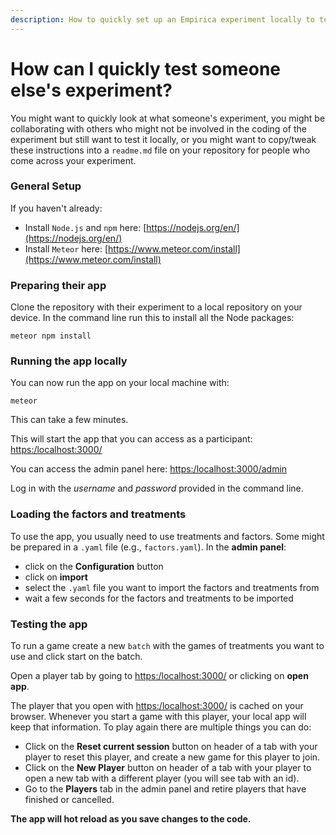 ```yaml
---
description: How to quickly set up an Empirica experiment locally to test it
---
```


# How can I quickly test someone else's experiment?

You might want to quickly look at what someone's experiment, you might be collaborating with others who might not be involved in the coding of the experiment but still want to test it locally, or you might want to copy/tweak these instructions into a `readme.md` file on your repository for people who come across your experiment.

### General  Setup

If you haven't already:

* Install `Node.js` and `npm` here: [https://nodejs.org/en/](https://nodejs.org/en/)
* Install `Meteor` here: [https://www.meteor.com/install](https://www.meteor.com/install)

### Preparing their app

Clone the repository with their experiment to a local repository on your device. In the command line run this to install all the Node packages:

```text
meteor npm install
```

### Running the app locally

You can now run the app on your local machine with:

```text
meteor
```

This can take a few minutes.

This will start the app that you can access as a participant: [https:/localhost:3000/](https:/localhost:3000/)

You can access the admin panel here: [https:/localhost:3000/admin](https:/localhost:3000/admin)

Log in with the _username_ and _password_ provided in the command line.

### Loading the factors and treatments

To use the app, you usually need to use treatments and factors. Some might be prepared in a `.yaml` file \(e.g., `factors.yaml`\). In the **admin panel**:

* click on the **Configuration** button
* click on **import**
* select the `.yaml` file you want to import the factors and treatments from
* wait a few seconds for the factors and treatments to be imported

### Testing the app

To run a game create a new `batch` with the games of treatments you want to use and click start on the batch.

Open a player tab by going to [https:/localhost:3000/](https:/localhost:3000/) or clicking on **open app**.

The player that you open with [https:/localhost:3000/](https:/localhost:3000/) is cached on your browser. Whenever you start a game with this player, your local app will keep that information. To play again there are multiple things you can do:

* Click on the **Reset current session** button on header of a tab with your player to reset this player, and create a new game for this player to join.
* Click on the **New Player** button on header of a tab with your player to open a new tab with a different player \(you will see tab with an id\).
* Go to the **Players** tab in the admin panel and retire players that have finished or cancelled.

**The app will hot reload as you save changes to the code.**

